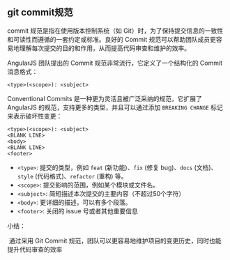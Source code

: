 

## git commit规范

commit 规范是指在使用版本控制系统（如 Git）时，为了保持提交信息的一致性和可读性而遵循的一套约定或标准。良好的 Commit 规范可以帮助团队成员更容易地理解每次提交的目的和作用，从而提高代码审查和维护的效率。

AngularJS 团队提出的 Commit 规范非常流行，它定义了一个结构化的 Commit 消息格式：

```shell
<type>(<scope>): <subject>
```

Conventional Commits 是一种更为灵活且被广泛采纳的规范，它扩展了 AngularJS 的规范，支持更多的类型，并且可以通过添加 `BREAKING CHANGE` 标记来表示破坏性变更：

```shell
<type>(<scope>): <subject>
<BLANK LINE>
<body>
<BLANK LINE>
<footer>
```

-   `<type>`: 提交的类型，例如 `feat` (新功能)、`fix` (修复 bug)、`docs` (文档)、`style` (代码格式)、`refactor` (重构) 等。
-   `<scope>`: 提交影响的范围，例如某个模块或文件名。
-   `<subject>`: 简短描述本次提交的主要内容（不超过50个字符）
-   `<body>`: 更详细的描述，可以有多个段落。
-   `<footer>`: 关闭的 issue 号或者其他重要信息

小结：

​	通过采用 Git Commit 规范，团队可以更容易地维护项目的变更历史，同时也能提升代码审查的效率